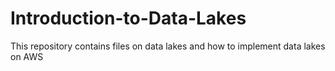 # Introduction-to-Data-Lakes
This repository contains files on data lakes and how to implement data lakes on AWS
